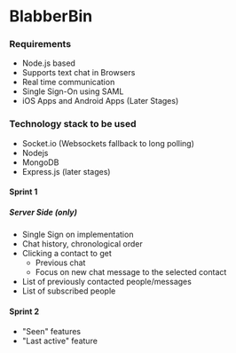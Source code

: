 # BlabberBin

### Requirements

* Node.js based
* Supports text chat in Browsers
* Real time communication
* Single Sign-On using SAML
* iOS Apps and Android Apps (Later Stages)

### Technology stack to be used

* Socket.io (Websockets fallback to long polling)
* Nodejs
* MongoDB
* Express.js (later stages)

#### Sprint 1

##### Server Side (only)

* Single Sign on implementation
* Chat history, chronological order
* Clicking a contact to get
	* Previous chat
	* Focus on new chat message to the selected contact
* List of previously contacted people/messages
* List of subscribed people
 
#### Sprint 2

* "Seen" features
* "Last active" feature
